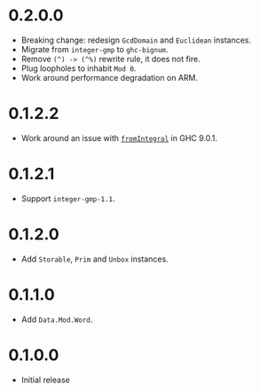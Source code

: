 # 0.2.0.0

* Breaking change: redesign `GcdDomain` and `Euclidean` instances.
* Migrate from `integer-gmp` to `ghc-bignum`.
* Remove `(^) -> (^%)` rewrite rule, it does not fire.
* Plug loopholes to inhabit `Mod 0`.
* Work around performance degradation on ARM.

# 0.1.2.2

* Work around an issue with [`fromIntegral`](https://gitlab.haskell.org/ghc/ghc/-/issues/19411) in GHC 9.0.1.

# 0.1.2.1

* Support `integer-gmp-1.1`.

# 0.1.2.0

* Add `Storable`, `Prim` and `Unbox` instances.

# 0.1.1.0

* Add `Data.Mod.Word`.

# 0.1.0.0

* Initial release
